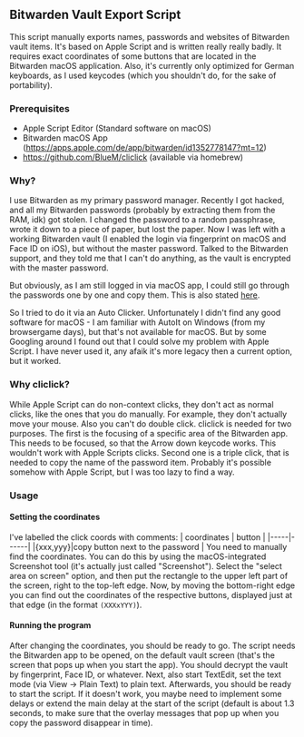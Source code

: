 ## Bitwarden Vault Export Script
This script manually exports names, passwords and websites of Bitwarden vault items. It's based on Apple Script and is written really really badly.
It requires exact coordinates of some buttons that are located in the Bitwarden macOS application.
Also, it's currently only optimized for German keyboards, as I used keycodes (which you shouldn't do, for the sake of portability).

### Prerequisites
- Apple Script Editor (Standard software on macOS)
- Bitwarden macOS App (https://apps.apple.com/de/app/bitwarden/id1352778147?mt=12)
- https://github.com/BlueM/cliclick (available via homebrew)

### Why?
I use Bitwarden as my primary password manager. Recently I got hacked, and all my Bitwarden passwords (probably by extracting them from the RAM, idk) got stolen. I changed the password to a random passphrase, wrote it down to a piece of paper, but lost the paper. Now I was left with a working Bitwarden vault (I enabled the login via fingerprint on macOS and Face ID on iOS), but without the master password. Talked to the Bitwarden support, and they told me that I can't do anything, as the vault is encrypted with the master password.

But obviously, as I am still logged in via macOS app, I could still go through the passwords one by one and copy them. This is also stated [here](https://bitwarden.com/help/forgot-master-password/). 

So I tried to do it via an Auto Clicker. Unfortunately I didn't find any good software for macOS - I am familiar with AutoIt on Windows (from my browsergame days), but that's not available for macOS. But by some Googling around I found out that I could solve my problem with Apple Script. I have never used it, any afaik it's more legacy then a current option, but it worked.

### Why cliclick?
While Apple Script can do non-context clicks, they don't act as normal clicks, like the ones that you do manually. For example, they don't actually move your mouse. Also you can't do double click.
cliclick is needed for two purposes. The first is the focusing of a specific area of the Bitwarden app. This needs to be focused, so that the Arrow down keycode works. This wouldn't work with Apple Scripts clicks.
Second one is a triple click, that is needed to copy the name of the password item. Probably it's possible somehow with Apple Script, but I was too lazy to find a way.

### Usage
#### Setting the coordinates
I've labelled the click coords with comments:
| coordinates | button |
|-----|------|
|{xxx,yyy}|copy button next to the password |
You need to manually find the coordinates. You can do this by using the macOS-integrated Screenshot tool (it's actually just called "Screenshot"). Select the "select area on screen" option, and then put the rectangle to the upper left part of the screen, right to the top-left edge. Now, by moving the bottom-right edge you can find out the coordinates of the respective buttons, displayed just at that edge (in the format `(XXXxYYY)`).
#### Running the program
After changing the coordinates, you should be ready to go. The script needs the Bitwarden app to be opened, on the default vault screen (that's the screen that pops up when you start the app). You should decrypt the vault by fingerprint, Face ID, or whatever. Next, also start TextEdit, set the text mode (via View -> Plain Text) to plain text. Afterwards, you should be ready to start the script. If it doesn't work, you maybe need to implement some delays or extend the main delay at the start of the script (default is about 1.3 seconds, to make sure that the overlay messages that pop up when you copy the password disappear in time).

